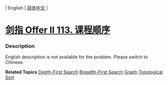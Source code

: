 | English | [简体中文](README.md) |

# [剑指 Offer II 113. 课程顺序](https://leetcode-cn.com/problems/QA2IGt)
 ### Description
<p>English description is not available for the problem. Please switch to Chinese.</p>

**Related Topics**  [Depth-First Search](https://leetcode-cn.com/tag/depth-first-search) [Breadth-First Search](https://leetcode-cn.com/tag/breadth-first-search) [Graph](https://leetcode-cn.com/tag/graph) [Topological Sort](https://leetcode-cn.com/tag/topological-sort) 